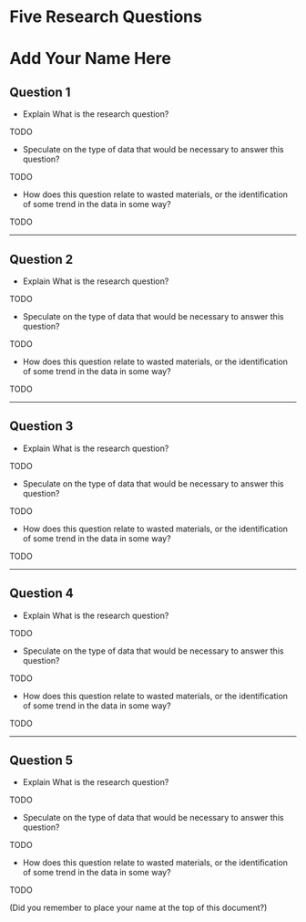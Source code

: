 # Five Research Questions

# Add Your Name Here

## Question 1

* Explain What is the research question?

TODO

* Speculate on the type of data that would be necessary to answer this question?

TODO

* How does this question relate to wasted materials, or the identification of some trend in the data in some way?

TODO

--- 

## Question 2

* Explain What is the research question?

TODO

* Speculate on the type of data that would be necessary to answer this question?

TODO

* How does this question relate to wasted materials, or the identification of some trend in the data in some way?

TODO

---

## Question 3

* Explain What is the research question?

TODO

* Speculate on the type of data that would be necessary to answer this question?

TODO

* How does this question relate to wasted materials, or the identification of some trend in the data in some way?

TODO

---

## Question 4

* Explain What is the research question?

TODO

* Speculate on the type of data that would be necessary to answer this question?

TODO

* How does this question relate to wasted materials, or the identification of some trend in the data in some way?

TODO

---

## Question 5

* Explain What is the research question?

TODO

* Speculate on the type of data that would be necessary to answer this question?

TODO

* How does this question relate to wasted materials, or the identification of some trend in the data in some way?

TODO

(Did you remember to place your name at the top of this document?)
